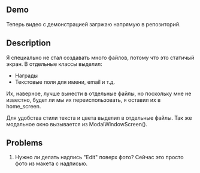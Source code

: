 ## Demo

Теперь видео с демонстрацией загржаю напрямую в репозиторий.

## Description

Я специально не стал создавать много файлов, потому что это статичый экран. 
В отдельные классы выделил:
- Награды
- Текстовые поля для имени, email и т.д.

Их, наверное, лучше вынести в отдельные файлы, но поскольку мне не известно, будет ли мы их переиспользовать, я оставил их в home_screen.

Для удобства стили текста и цвета выделил в отдельные файлы. Так же модальное окно вызывается из ModalWindowScreen().

## Problems

1. Нужно ли делать надпись "Edit" поверх фото? Сейчас это просто фото из макета с надписью.




